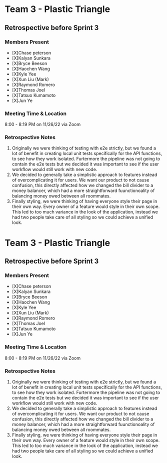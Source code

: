 # Team 3 - Plastic Triangle

## **Retrospective before Sprint 3**

### **Members Present**

- [X]Chase peterson
- [X]Kalyan Sunkara
- [X]Bryce Beeson
- [X]Haochen Wang
- [X]Kyle Yee
- [X]Xun Liu (Mark)
- [X]Raymond Romero
- [X]Thomas Joel
- [X]Tatsuo Kumamoto
- [X]Jun Ye

### **Meeting Time & Location**

8:00 - 8:19 PM on 11/26/22 via Zoom

### **Retrospective Notes**
1. Originally we were thinking of testing with e2e strictly, but we found a lot of benefit in creating local unit tests specifically for the
   API functions, to see how they work isolated. 
   Furtermore the pipeline was not going to contain the e2e tests but we decided it was important to see if the user workflow would still work with new code.
2. We decided to generally take a simplistic approach to features instead of overcomplicating it for users. 
   We want our product to not cause confusion, this directly affected how we changed the bill divider to a money balancer, which had a more straightforward fuunctionoality of balancing money owed between all roommates.
3. Finally styling, we were thinking of having everyone style their page in their own way. 
   Every owner of a feature would style in their own scope. 
   This led to too much variance in the look of the application, instead we had two people take care of all styling so we could achieve a unified look.

# Team 3 - Plastic Triangle

## **Retrospective before Sprint 3**

### **Members Present**

- [X]Chase peterson
- [X]Kalyan Sunkara
- [X]Bryce Beeson
- [X]Haochen Wang
- [X]Kyle Yee
- [X]Xun Liu (Mark)
- [X]Raymond Romero
- [X]Thomas Joel
- [X]Tatsuo Kumamoto
- [X]Jun Ye

### **Meeting Time & Location**

8:00 - 8:19 PM on 11/26/22 via Zoom

### **Retrospective Notes**

1. Originally we were thinking of testing with e2e strictly, but we found a lot of benefit in creating local unit tests specifically for the
   API functions, to see how they work isolated.
   Furtermore the pipeline was not going to contain the e2e tests but we decided it was important to see if the user workflow would still work with new code.
2. We decided to generally take a simplistic approach to features instead of overcomplicating it for users.
   We want our product to not cause confusion, this directly affected how we changed the bill divider to a money balancer, which had a more straightforward fuunctionoality of balancing money owed between all roommates.
3. Finally styling, we were thinking of having everyone style their page in their own way.
   Every owner of a feature would style in their own scope.
   This led to too much variance in the look of the application, instead we had two people take care of all styling so we could achieve a unified look.
